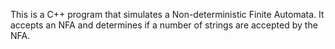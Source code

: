 This is a C++ program that simulates a Non-deterministic Finite Automata. It accepts an NFA and determines if a number of strings are accepted by the NFA.
